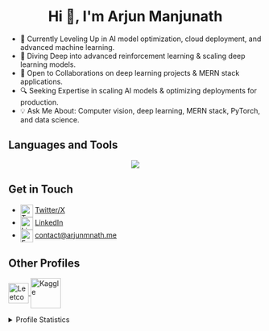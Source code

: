 <h1 align="center">Hi 👋, I'm Arjun Manjunath</h1>

- 🚀 Currently Leveling Up in AI model optimization, cloud deployment, and advanced machine learning.
- 🌱 Diving Deep into advanced reinforcement learning & scaling deep learning models.
- 🤝 Open to Collaborations on deep learning projects & MERN stack applications.
- 🔍 Seeking Expertise in scaling AI models & optimizing deployments for production.
- 💡 Ask Me About: Computer vision, deep learning, MERN stack, PyTorch, and data science.

<h2 align="left">Languages and Tools</h2>
<p align="center">
   <img src="https://skillicons.dev/icons?i=bash,c,cpp,rust,go,js,ts,python,swift,mysql,mongodb,cmake,react,firebase,nextjs,tailwind,nodejs,latex,opencv,pytorch,tensorflow,sklearn,gcp,flutter,apple,vim,neovim&perline=9" />
</p>

<h2 align="left">Get in Touch</h2>
<p align="left">
   <a href="" target="blank">
   
   </a>
   <a href="" target="blank">

   </a>
   <a href="" target="blank">
   
   </a>
<!--
   - <img align="center" src="https://cdn-icons-png.flaticon.com/512/3059/3059997.png" alt="Twitter" height="25" width="25" />  [Website/Portfolio](https://blog.arjunmnath.me) *(Coming Soon!)*
-->


   - <img align="center" src="https://cdn-icons-png.flaticon.com/512/733/733579.png" alt="Twitter" height="25" width="25" /> [Twitter/X](https://twitter.com/arjunmnath)
   - <img align="center" src="https://cdn-icons-png.flaticon.com/512/174/174857.png" alt="LinkedIn" height="25" width="25" /> [LinkedIn](https://linkedin.com/in/arjunmnath)
   - <img align="center" src="https://cdn-icons-png.flaticon.com/512/732/732200.png" alt="Email" height="25" width="25" /> [contact@arjunmnath.me](mailto:contact@arjunmnath.me) 
</p>

<h2> Other Profiles</h2>
<p>
   <a href="https://leetcode.com/arjunmnath/" target="_blank">
   <img align="center" src="https://upload.wikimedia.org/wikipedia/commons/1/19/LeetCode_logo_black.png" alt="Leetcode" height="40" />
   </a>
   <a href="https://www.kaggle.com/arjunmnath" target="_blank">
   <img align="center" src="https://cdn.jsdelivr.net/gh/devicons/devicon@latest/icons/kaggle/kaggle-original-wordmark.svg" alt="Kaggle" height="60" />
   </a>
</p>

<details>
   <summary>Profile Statistics</summary>
<h2 align="left">Profile Statistics</h2>
<div align="center">
   <a href="https://github.com/DenverCoder1/github-readme-streak-stats"><img src="https://github-readme-streak-stats-davevad93s-projects.vercel.app/?user=arjunmnath&theme=vue-dark&hide_border=true" alt="davevad93" width=460 /></a>  
</div>
<div align="center">
    <img width=400 src='https://github-readme-stats.vercel.app/api/top-langs/?username=arjunmnath&theme=vue-dark&show_icons=true&hide_border=true&layout=compact&langs_count=12' />
    <img src="https://github-readme-stats-davevad93s-projects.vercel.app/api?username=arjunmnath&show_icons=true&locale=en&theme=vue-dark&show=discussions_answered,prs_merged,reviews&include_all_commits=true&hide_border=true&line_height=36" alt="arjunmnath" width=400/>
</div>

[![Arjun's GitHub activity graph](https://github-readme-activity-graph.vercel.app/graph?username=arjunmnath&theme=vue&area=true&hide_border=true&radius=8&days=15)](https://github.com/ashutosh00710/github-readme-activity-graph)

<p align="left"> <img src="https://komarev.com/ghpvc//?username=arjunmnath&label=Views&color=17fc3d&style=flat" alt="arjunmnath" /> </p>
</details>

